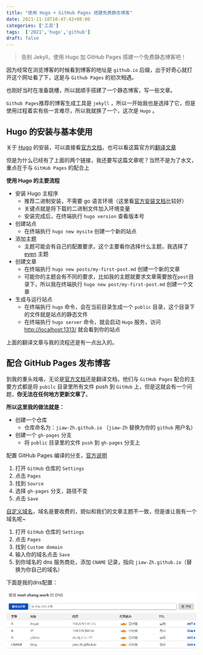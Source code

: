 ```yaml
---
title: "使用 Hugo + GitHub Pages 搭建免费静态博客"
date: 2021-11-18T10:47:42+08:00
categories: ['工具']
tags:  ['2021','hugo','github']
draft: false
---
```


> 告别 Jekyll，使用 Hugo 加 GitHub Pages 搭建一个免费静态博客吧！

因为经常在浏览博客的时候看到博客的地址是 `github.io` 后缀，出于好奇心就打开这个网址看了下，这是与 `Github Pages` 的初次相遇。

也刚好当时在准备跳槽，所以就顺手搭建了一个静态博客，写一些文章。

`Github Pages`推荐的博客生成工具是 `jekyll` ，所以一开始我也是选择了它，但是使用过程着实有些一言难尽，所以我就换了一个，这次是 `Hugo` 。

## Hugo 的安装与基本使用

关于 [Hugo](https://gohugo.io/) 的安装，可以直接看[官方文档](https://gohugo.io/getting-started/quick-start/)，也可以看这篇官方的[翻译文章](https://www.gohugo.org/)

但是为什么已经有了上面的两个链接，我还要写这篇文章呢？当然不是为了水文，重点在于与 `GitHub Pages` 的配合上

**使用 Hugo 的主要流程**

- 安装 Hugo 主程序
    - 推荐二进制安装，不需要 go 语言环境（这里看[官方安装文档](https://gohugo.io/getting-started/installing/)比较好）
    - 关键点就是将下载的二进制文件加入环境变量
    - 安装完成后，在终端执行 `hugo version` 查看版本号
- 创建站点
    - 在终端执行 `hugo new mysite` 创建一个新的站点
- 添加主题
    - 主题可能会有自己的配置要求，这个主要看你选择什么主题，我选择了 [even](https://github.com/olOwOlo/hugo-theme-even) 主题
- 创建文章
    - 在终端执行 `hugo new posts/my-first-post.md` 创建一个新的文章
    - 可能你的主题会有不同的要求，比如我的主题就要求文章需要放在`post`目录下，所以我在终端执行 `hugo new post/my-first-post.md` 创建一个文章
- 生成与运行站点
    - 在终端执行 `hugo` 命令，会在当前目录生成一个 `public` 目录，这个目录下的文件就是站点的静态文件
    - 在终端执行 `hugo server` 命令，就会启动 `Hugo` 服务，访问 [http://localhost:1313/](http://localhost:1313/) 就会看到你的站点

上面的翻译文章与我的流程还是有一点出入的。

## 配合 GitHub Pages 发布博客

到我的重头戏咯，无论是[官方文档](https://gohugo.io/getting-started/usage/#deploy-your-website)还是翻译文档，他们与 `GitHub Pages` 配合的主要方式都是将 `pubilc` 目录里所有文件 push 到 `GitHub` 上，但是这就会有一个问题，**你无法在任何地方更新文章了**。

**所以这里我的做法就是：**

- 创建一个仓库
    - 仓库命名为：`jiaw-Zh.github.io` （`jiaw-Zh` 替换为你的 `github` 用户名）
- 创建一个 `gh-pages` 分支
    - 将 `public` 目录里的文件 `push` 到 `gh-pages` 分支上

配置 GitHub Pages 编译的分支，[官方说明](https://docs.github.com/en/pages/getting-started-with-github-pages/configuring-a-publishing-source-for-your-github-pages-site)

1. 打开 `GitHub` 仓库的 `Settings`
2. 点击 `Pages`
3. 找到 `Source`
4. 选择 `gh-pages` 分支，路径不变
5. 点击 `Save`

[自定义域名](https://docs.github.com/en/pages/configuring-a-custom-domain-for-your-github-pages-site)，域名是要收费的，貌似和我们的文章主题不一致，但是谁让我有一个域名呢~

1. 打开 `GitHub` 仓库的 `Settings`
2. 点击 `Pages`
3. 找到 `Custom domain`
4. 输入你的域名点击 `Save`
5. 到你域名的 dns 服务商处，添加 `CNAME` 记录，指向 `jiaw-Zh.github.io`（替换为你自己的域名）

下面是我的dns配置：

<img src='/img/util/dns.PNG'>